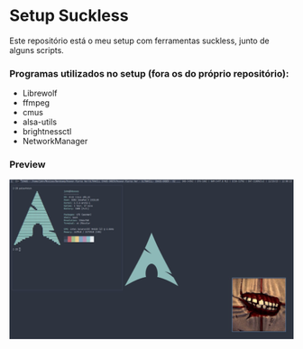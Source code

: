 # Setup Suckless  
Este repositório está o meu setup com ferramentas suckless, junto de alguns scripts.

### Programas utilizados no setup (fora os do próprio repositório):  
- Librewolf
- ffmpeg
- cmus
- alsa-utils
- brightnessctl
- NetworkManager

### Preview
![preview](preview.jpg)